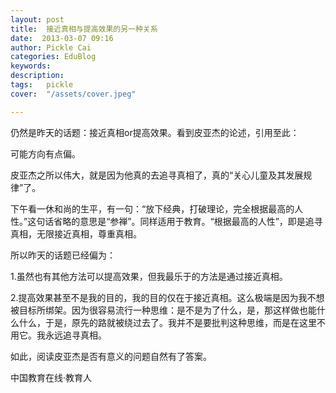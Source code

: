 ```yaml
---
layout: post  
title:  接近真相与提高效果的另一种关系  
date:  2013-03-07 09:16  
author: Pickle Cai  
categories: EduBlog  
keywords: 
description:   
tags:	pickle   
cover:  "/assets/cover.jpeg"  

---  
```

    
仍然是昨天的话题：接近真相or提高效果。看到皮亚杰的论述，引用至此：

		 





可能方向有点偏。



皮亚杰之所以伟大，就是因为他真的去追寻真相了，真的“关心儿童及其发展规律”了。



下午看一休和尚的生平，有一句：“放下经典，打破理论，完全根据最高的人性。”这句话省略的意思是“参禅”。同样适用于教育。“根据最高的人性”，即是追寻真相，无限接近真相，尊重真相。

所以昨天的话题已经偏为：

1.虽然也有其他方法可以提高效果，但我最乐于的方法是通过接近真相。



2.提高效果甚至不是我的目的，我的目的仅在于接近真相。这么极端是因为我不想被目标所绑架。因为很容易流行一种思维：是不是为了什么，是，那这样做也能什么什么，于是，原先的路就被绕过去了。我并不是要批判这种思维，而是在这里不用它。我永远追寻真相。





如此，阅读皮亚杰是否有意义的问题自然有了答案。

		

		    
 中国教育在线·教育人


